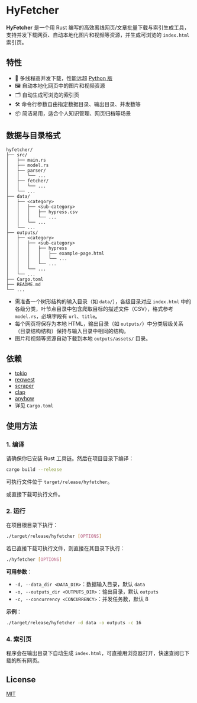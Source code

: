 # HyFetcher

**HyFetcher** 是一个用 Rust 编写的高效离线网页/文章批量下载与索引生成工具，支持并发下载网页、自动本地化图片和视频等资源，并生成可浏览的 `index.html` 索引页。

## 特性

- 🚀 多线程高并发下载，性能远超 [Python 版](https://github.com/hyperplasma/hyplusite-exporter)
- 🖼️ 自动本地化网页中的图片和视频资源
- 🗂️ 自动生成可浏览的索引页
- 🛠️ 命令行参数自由指定数据目录、输出目录、并发数等
- 📦 简洁易用，适合个人知识管理、网页归档等场景

## 数据与目录格式

```
hyfetcher/
├── src/
│   ├── main.rs
│   ├── model.rs
│   ├── parser/
│   │   └── ...
│   ├── fetcher/
│   │   └── ...
│   └── ...
├── data/
│   ├── <category>
│   │   ├── <sub-category>
│   │   │   ├── hypress.csv
│   │   │   └── ...
│   │   └── ...
│   └── ...
├── outputs/
│   ├── <category>
│   │   ├── <sub-category>
│   │   │   ├── hypress
│   │   │   │   ├── example-page.html
│   │   │   │   └── ...
│   │   │   └── ...
│   │   └── ...
│   └── ...
├── Cargo.toml
├── README.md
└── ...
```

- 需准备一个树形结构的输入目录（如 `data/`），各级目录对应 `index.html` 中的各级分类，叶节点目录中包含爬取目标的描述文件（CSV），格式参考  `model.rs`，必填字段有 `url`、`title`。
- 每个网页将保存为本地 HTML，输出目录（如 `outputs/`）中分类层级关系（目录结构结构）保持与输入目录中相同的结构。
- 图片和视频等资源自动下载到本地 `outputs/assets/` 目录。

## 依赖

- [tokio](https://crates.io/crates/tokio)
- [reqwest](https://crates.io/crates/reqwest)
- [scraper](https://crates.io/crates/scraper)
- [clap](https://crates.io/crates/clap)
- [anyhow](https://crates.io/crates/anyhow)
- 详见 `Cargo.toml`

## 使用方法

### 1. 编译

请确保你已安装 Rust 工具链。然后在项目目录下编译：

```sh
cargo build --release
```

可执行文件位于 `target/release/hyfetcher`。

或直接下载可执行文件。

### 2. 运行

在项目根目录下执行：

```sh
./target/release/hyfetcher [OPTIONS]
```

若已直接下载可执行文件，则直接在其目录下执行：

```sh
./hyfetcher [OPTIONS]
```

**可用参数**：

- `-d, --data_dir <DATA_DIR>`：数据输入目录，默认 `data`
- `-o, --outputs_dir <OUTPUTS_DIR>`：输出目录，默认 `outputs`
- `-c, --concurrency <CONCURRENCY>`：并发任务数，默认 8

**示例**：

```sh
./target/release/hyfetcher -d data -o outputs -c 16
```

### 4. 索引页

程序会在输出目录下自动生成 `index.html`，可直接用浏览器打开，快速查阅已下载的所有网页。

## License

[MIT](LICENSE)